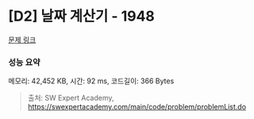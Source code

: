 # [D2] 날짜 계산기 - 1948 

[문제 링크](https://swexpertacademy.com/main/code/problem/problemDetail.do?contestProbId=AV5PnnU6AOsDFAUq) 

### 성능 요약

메모리: 42,452 KB, 시간: 92 ms, 코드길이: 366 Bytes



> 출처: SW Expert Academy, https://swexpertacademy.com/main/code/problem/problemList.do